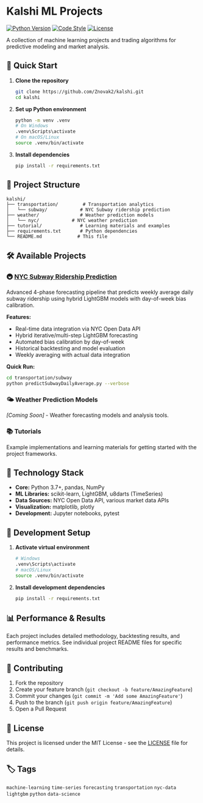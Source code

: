 # Kalshi ML Projects

[![Python Version](https://img.shields.io/badge/python-3.7%2B-blue.svg)](https://python.org/downloads/)
[![Code Style](https://img.shields.io/badge/code%20style-black-000000.svg)](https://github.com/psf/black)
[![License](https://img.shields.io/badge/license-MIT-green.svg)](LICENSE)

A collection of machine learning projects and trading algorithms for predictive modeling and market analysis.

## 🚀 Quick Start

1. **Clone the repository**
   ```bash
   git clone https://github.com/Znovak2/kalshi.git
   cd kalshi
   ```

2. **Set up Python environment**
   ```bash
   python -m venv .venv
   # On Windows
   .venv\Scripts\activate
   # On macOS/Linux
   source .venv/bin/activate
   ```

3. **Install dependencies**
   ```bash
   pip install -r requirements.txt
   ```

## 📁 Project Structure

```
kalshi/
├── transportation/         # Transportation analytics
│   └── subway/            # NYC Subway ridership prediction
├── weather/               # Weather prediction models
│   └── nyc/            # NYC weather prediction
├── tutorial/              # Learning materials and examples
├── requirements.txt       # Python dependencies
└── README.md             # This file
```

## 🛠️ Available Projects

### 🚇 [NYC Subway Ridership Prediction](transportation/subway/)
Advanced 4-phase forecasting pipeline that predicts weekly average daily subway ridership using hybrid LightGBM models with day-of-week bias calibration.

**Features:**
- Real-time data integration via NYC Open Data API
- Hybrid iterative/multi-step LightGBM forecasting
- Automated bias calibration by day-of-week
- Historical backtesting and model evaluation
- Weekly averaging with actual data integration

**Quick Run:**
```bash
cd transportation/subway
python predictSubwayDailyAverage.py --verbose
```

### 🌤️ Weather Prediction Models
*[Coming Soon]* - Weather forecasting models and analysis tools.

### 📚 Tutorials
Example implementations and learning materials for getting started with the project frameworks.

## 🧰 Technology Stack

- **Core:** Python 3.7+, pandas, NumPy
- **ML Libraries:** scikit-learn, LightGBM, u8darts (TimeSeries)
- **Data Sources:** NYC Open Data API, various market data APIs
- **Visualization:** matplotlib, plotly
- **Development:** Jupyter notebooks, pytest

## 🔧 Development Setup

1. **Activate virtual environment**
   ```bash
   # Windows
   .venv\Scripts\activate
   # macOS/Linux  
   source .venv/bin/activate
   ```

2. **Install development dependencies**
   ```bash
   pip install -r requirements.txt
   ```

## 📊 Performance & Results

Each project includes detailed methodology, backtesting results, and performance metrics. See individual project README files for specific results and benchmarks.

## 🤝 Contributing

1. Fork the repository
2. Create your feature branch (`git checkout -b feature/AmazingFeature`)
3. Commit your changes (`git commit -m 'Add some AmazingFeature'`)
4. Push to the branch (`git push origin feature/AmazingFeature`)
5. Open a Pull Request

## 📝 License

This project is licensed under the MIT License - see the [LICENSE](LICENSE) file for details.

## 🏷️ Tags

`machine-learning` `time-series` `forecasting` `transportation` `nyc-data` `lightgbm` `python` `data-science`
